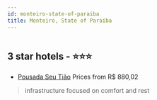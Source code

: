 ```yaml
---
id: monteiro-state-of-paraiba
title: Monteiro, State of Paraíba
---
```


<center><img src="https://static.hotelurbano.com/reservas/prod0/4/4717/550abd0ea75d1_pousadapaulosergio2 (1).jpg" alt="" /></center>


##  3 star hotels - ⭐️⭐️⭐️

-    [Pousada Seu Tião](https://us.hurb.com/hotels/monteiro/pousada-seu-tiao-4717?cmp=18055) Prices from R$ 880,02
   > infrastructure focused on comfort and rest

